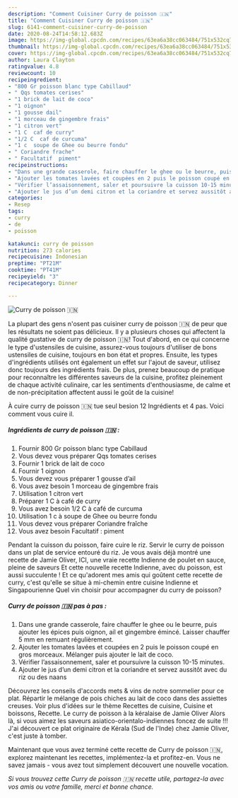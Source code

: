 ```yaml
---
description: "Comment Cuisiner Curry de poisson 🇮🇳"
title: "Comment Cuisiner Curry de poisson 🇮🇳"
slug: 6141-comment-cuisiner-curry-de-poisson
date: 2020-08-24T14:58:12.683Z
image: https://img-global.cpcdn.com/recipes/63ea6a38cc063484/751x532cq70/curry-de-poisson-🇮🇳-photo-principale-de-la-recette.jpg
thumbnail: https://img-global.cpcdn.com/recipes/63ea6a38cc063484/751x532cq70/curry-de-poisson-🇮🇳-photo-principale-de-la-recette.jpg
cover: https://img-global.cpcdn.com/recipes/63ea6a38cc063484/751x532cq70/curry-de-poisson-🇮🇳-photo-principale-de-la-recette.jpg
author: Laura Clayton
ratingvalue: 4.8
reviewcount: 10
recipeingredient:
- "800 Gr poisson blanc type Cabillaud"
- " Qqs tomates cerises"
- "1 brick de lait de coco"
- "1 oignon"
- "1 gousse dail"
- "1 morceau de gingembre frais"
- "1 citron vert"
- "1 C  caf de curry"
- "1/2 C  caf de curcuma"
- "1 c  soupe de Ghee ou beurre fondu"
- " Coriandre frache"
- " Facultatif  piment"
recipeinstructions:
- "Dans une grande casserole, faire chauffer le ghee ou le beurre, puis ajouter les épices puis oignon, ail et gingembre émincé. Laisser chauffer 5 mm en remuant régulièrement."
- "Ajouter les tomates lavées et coupées en 2 puis le poisson coupé en gros morceaux. Mélanger puis ajouter le lait de coco."
- "Vérifier l’assaisonnement, saler et poursuivre la cuisson 10-15 minutes."
- "Ajouter le jus d’un demi citron et la coriandre et servez aussitôt avec du riz ou des naans"
categories:
- Resep
tags:
- curry
- de
- poisson

katakunci: curry de poisson 
nutrition: 273 calories
recipecuisine: Indonesian
preptime: "PT21M"
cooktime: "PT41M"
recipeyield: "3"
recipecategory: Dinner

---
```



![Curry de poisson 🇮🇳](https://img-global.cpcdn.com/recipes/63ea6a38cc063484/751x532cq70/curry-de-poisson-🇮🇳-photo-principale-de-la-recette.jpg)

La plupart des gens n'osent pas cuisiner curry de poisson 🇮🇳 de peur que les résultats ne soient pas délicieux. Il y a plusieurs choses qui affectent la qualité gustative de curry de poisson 🇮🇳! Tout d'abord, en ce qui concerne le type d'ustensiles de cuisine, assurez-vous toujours d'utiliser de bons ustensiles de cuisine, toujours en bon état et propres. Ensuite, les types d'ingrédients utilisés ont également un effet sur l'ajout de saveur, utilisez donc toujours des ingrédients frais. De plus, prenez beaucoup de pratique pour reconnaître les différentes saveurs de la cuisine, profitez pleinement de chaque activité culinaire, car les sentiments d'enthousiasme, de calme et de non-précipitation affectent aussi le goût de la cuisine!

<!--inarticleads1-->

À cuire curry de poisson 🇮🇳 tue seul besion 12 Ingrédients et 4 pas. Voici comment vous cuire il.

##### Ingrédients de curry de poisson 🇮🇳 :

1. Fournir 800 Gr poisson blanc type Cabillaud
1. Vous devez vous préparer  Qqs tomates cerises
1. Fournir 1 brick de lait de coco
1. Fournir 1 oignon
1. Vous devez vous préparer 1 gousse d’ail
1. Vous avez besoin 1 morceau de gingembre frais
1. Utilisation 1 citron vert
1. Préparer 1 C à café de curry
1. Vous avez besoin 1/2 C à café de curcuma
1. Utilisation 1 c à soupe de Ghee ou beurre fondu
1. Vous devez vous préparer  Coriandre fraîche
1. Vous avez besoin  Facultatif : piment


Pendant la cuisson du poisson, faire cuire le riz. Servir le curry de poisson dans un plat de service entouré du riz. Je vous avais déjà montré une recette de Jamie Oliver, ICI, une vraie recette Indienne de poulet en sauce, pleine de saveurs Et cette nouvelle recette Indienne, avec du poisson, est aussi succulente ! Et ce qu&#39;adorent mes amis qui goûtent cette recette de curry, c&#39;est qu&#39;elle se situe à mi-chemin entre cuisine Indienne et Singapourienne Quel vin choisir pour accompagner du curry de poisson? 

<!--inarticleads2-->

##### Curry de poisson 🇮🇳 pas à pas :

1. Dans une grande casserole, faire chauffer le ghee ou le beurre, puis ajouter les épices puis oignon, ail et gingembre émincé. Laisser chauffer 5 mm en remuant régulièrement.
1. Ajouter les tomates lavées et coupées en 2 puis le poisson coupé en gros morceaux. Mélanger puis ajouter le lait de coco.
1. Vérifier l’assaisonnement, saler et poursuivre la cuisson 10-15 minutes.
1. Ajouter le jus d’un demi citron et la coriandre et servez aussitôt avec du riz ou des naans


Découvrez les conseils d&#39;accords mets &amp; vins de notre sommelier pour ce plat. Répartir le mélange de pois chiches au lait de coco dans des assiettes creuses. Voir plus d&#39;idées sur le thème Recettes de cuisine, Cuisine et boissons, Recette. Le curry de poisson à la kéralaise de Jamie Oliver Alors là, si vous aimez les saveurs asiatico-orientalo-indiennes foncez de suite !!! J&#39;ai découvert ce plat originaire de Kérala (Sud de l&#39;Inde) chez Jamie Oliver, c&#39;est juste à tomber. 

<!--inarticleads1-->

<p>
Maintenant que vous avez terminé cette recette de Curry de poisson 🇮🇳, explorez maintenant les recettes, implémentez-la et profitez-en. Vous ne savez jamais - vous avez tout simplement découvert une nouvelle vocation.
</p>

<p>
<i>Si vous trouvez cette Curry de poisson 🇮🇳 recette utile, partagez-la avec vos amis ou votre famille, merci et bonne chance.</i>
</p>
